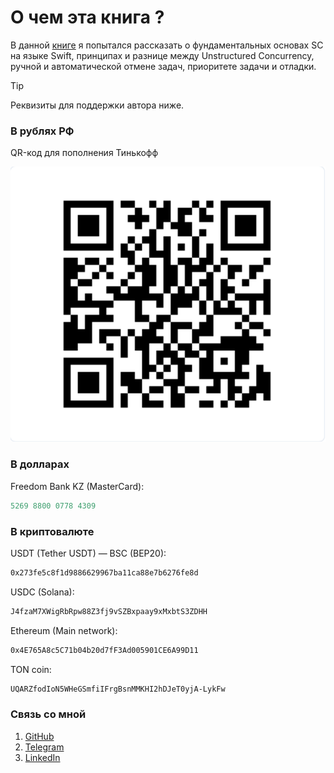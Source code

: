 # О чем эта книга ?

В данной [книге](https://github.com/Proekt-SwiftUI/sc-book) я попытался рассказать о фундаментальных основах SC на языке Swift, принципах и разнице между Unstructured Concurrency, ручной и автоматической отмене задач, приоритете задачи и отладки.

> [!TIP]
> Реквизиты для поддержки автора ниже.

### В рублях РФ

QR-код для пополнения Тинькофф

![QR-код для пополнения Тинькофф][pay_via_qr]

[pay_via_qr]: images/payment_qr.png

### В долларах

Freedom Bank KZ (MasterCard):

```js
5269 8800 0778 4309
```

### В криптовалюте

USDT (Tether USDT) — BSC (BEP20):

```bash
0x273fe5c8f1d9886629967ba11ca88e7b6276fe8d
```

USDC (Solana):

```bash
J4fzaM7XWigRbRpw88Z3fj9vSZBxpaay9xMxbtS3ZDHH
```

Ethereum (Main network):

```bash
0x4E765A8c5C71b04b20d7fF3Ad005901CE6A99D11
```

TON coin:

```bash
UQARZfodIoN5WHeGSmfiIFrgBsnMMKHI2hDJeT0yjA-LykFw
```

### Связь со мной

1. [GitHub](https://github.com/wmorgue)
2. [Telegram](https://t.me/maybequantum)
3. [LinkedIn](https://linkedin.com/in/nick-rossik)

<!-- https://www.tinkoff.ru/rm/rossik.nikita1/oIfQz50874 -->